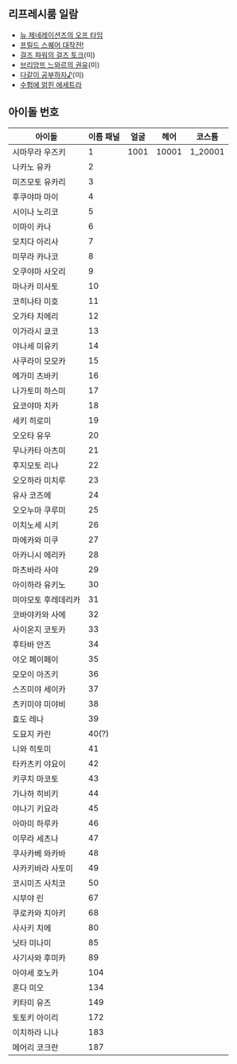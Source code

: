 ## 리프레시룸 일람

 - [뉴 제네레이션즈의 오프 타임](https://l4disk.github.io/refresh_room/detail/1/)
 - [프릴드 스퀘어 대작전!](https://l4disk.github.io/refresh_room/detail/2/)
 - [걸즈 파워의 걸즈 토크](https://l4disk.github.io/refresh_room/detail/3/)(미)
 - [브리앙뜨 느와르의 권유](https://l4disk.github.io/refresh_room/detail/4/)(미)
 - [다같이 공부하자♪](https://l4disk.github.io/refresh_room/detail/5/)(미)
 - [수험에 얽힌 에세트라](https://l4disk.github.io/refresh_room/detail/25/)

## 아이돌 번호
|아이돌|이름 패널|얼굴|헤어|코스튬|
|--|--|--|--|--|
|시마무라 우즈키|1|1001|10001|1_20001|
|나카노 유카|2||||
|미즈모토 유카리|3||||
|후쿠야마 마이|4||||
|시이나 노리코|5||||
|이마이 카나|6||||
|모치다 아리사|7||||
|미무라 카나코|8||||
|오쿠야마 사오리|9||||
|마나카 미사토|10||||
|코히나타 미호|11||||
|오가타 치에리|12||||
|이가라시 쿄코|13||||
|야나세 미유키|14||||
|사쿠라이 모모카|15||||
|에가미 츠바키|16||||
|나가토미 하스미|17||||
|요코야마 치카|18||||
|세키 히로미|19||||
|오오타 유우|20||||
|무나카타 아츠미|21||||
|후지모토 리나|22||||
|오오하라 미치루|23||||
|유사 코즈에|24||||
|오오누마 쿠루미|25||||
|이치노세 시키|26||||
|마에카와 미쿠|27||||
|아카니시 에리카|28||||
|마츠바라 사야|29||||
|아이하라 유키노|30||||
|미야모토 후레데리카|31||||
|코바야카와 사에|32||||
|사이온지 코토카|33||||
|후타바 안즈|34||||
|야오 페이페이|35||||
|모모이 아즈키|36||||
|스즈미야 세이카|37||||
|츠키미야 미야비|38||||
|효도 레나|39||||
|도묘지 카린|40(?)||||
|니와 히토미|41||||
|타카츠키 야요이|42||||
|키쿠치 마코토|43||||
|가나하 히비키|44||||
|야나기 키요라|45||||
|아마미 하루카|46||||
|이무라 세츠나|47||||
|쿠사카베 와카바|48||||
|사카키바라 사토미|49||||
|코시미즈 사치코|50||||
|시부야 린|67||||
|쿠로카와 치아키|68||||
|사사키 치에|80||||
|닛타 미나미|85||||
|사기사와 후미카|89||||
|아야세 호노카|104||||
|혼다 미오|134||||
|키타미 유즈|149||||
|토토키 아이리|172||||
|이치하라 니나|183||||
|메어리 코크란|187||||